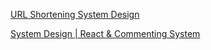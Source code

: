 [URL Shortening System Design](https://leetcode.com/discuss/interview-question/2869646/URL-Shortening-System-Design)

[System Design | React & Commenting System](https://leetcode.com/discuss/interview-question/2847000/System-Design-or-React-and-Commenting-System)
<!--stackedit_data:
eyJoaXN0b3J5IjpbMTMwODUxMjA0NywtOTE5MzM4MDEwXX0=
-->